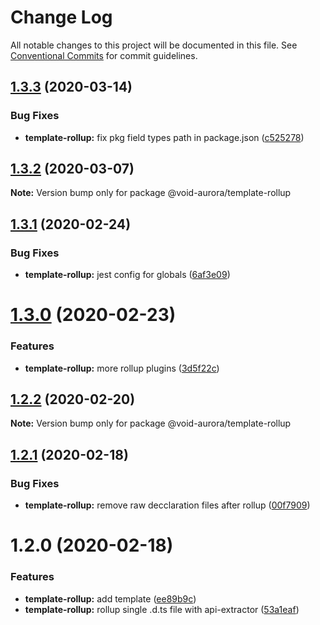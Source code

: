 # Change Log

All notable changes to this project will be documented in this file.
See [Conventional Commits](https://conventionalcommits.org) for commit guidelines.

## [1.3.3](https://github.com/void-aurora/toolkit/compare/@void-aurora/template-rollup@1.3.2...@void-aurora/template-rollup@1.3.3) (2020-03-14)

### Bug Fixes

- **template-rollup:** fix pkg field types path in package.json ([c525278](https://github.com/void-aurora/toolkit/commit/c525278942bebd84ba679dfd6fa51697bd622af0))

## [1.3.2](https://github.com/void-aurora/toolkit/compare/@void-aurora/template-rollup@1.3.1...@void-aurora/template-rollup@1.3.2) (2020-03-07)

**Note:** Version bump only for package @void-aurora/template-rollup

## [1.3.1](https://github.com/void-aurora/toolkit/compare/@void-aurora/template-rollup@1.3.0...@void-aurora/template-rollup@1.3.1) (2020-02-24)

### Bug Fixes

- **template-rollup:** jest config for globals ([6af3e09](https://github.com/void-aurora/toolkit/commit/6af3e0941c1b0c2065619949d478c4673780bb8c))

# [1.3.0](https://github.com/void-aurora/toolkit/compare/@void-aurora/template-rollup@1.2.2...@void-aurora/template-rollup@1.3.0) (2020-02-23)

### Features

- **template-rollup:** more rollup plugins ([3d5f22c](https://github.com/void-aurora/toolkit/commit/3d5f22c815316de683dcf862f6130f5240f1739b))

## [1.2.2](https://github.com/void-aurora/toolkit/compare/@void-aurora/template-rollup@1.2.1...@void-aurora/template-rollup@1.2.2) (2020-02-20)

**Note:** Version bump only for package @void-aurora/template-rollup

## [1.2.1](https://github.com/void-aurora/toolkit/compare/@void-aurora/template-rollup@1.2.0...@void-aurora/template-rollup@1.2.1) (2020-02-18)

### Bug Fixes

- **template-rollup:** remove raw decclaration files after rollup ([00f7909](https://github.com/void-aurora/toolkit/commit/00f7909287b631b3a255e1c67bc9212b9108edd1))

# 1.2.0 (2020-02-18)

### Features

- **template-rollup:** add template ([ee89b9c](https://github.com/void-aurora/toolkit/commit/ee89b9cdff123480313f690803ce2955388e965d))
- **template-rollup:** rollup single .d.ts file with api-extractor ([53a1eaf](https://github.com/void-aurora/toolkit/commit/53a1eaf991ff01bbcf3aff6a774932fdeafa0499))
